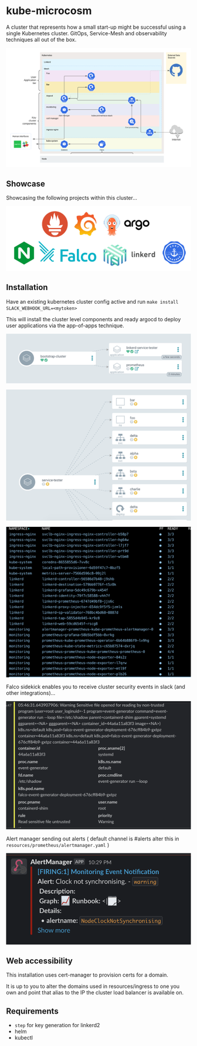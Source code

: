 # kube-microcosm

A cluster that represents how a small start-up might be successful using a single Kubernetes cluster.
GitOps, Service-Mesh and observability techniques all out of the box.

![](images/diagram.png)

## Showcase

Showcasing the following projects within this cluster...

![](images/projects.png)

## Installation

Have an existing kubernetes cluster config active and run `make install SLACK_WEBHOOK_URL=<mytoken>`

This will install the cluster level components and ready argocd to deploy user applications via the app-of-apps technique.

![](images/1.png)

![](images/2.png)

![](images/3.png)

Falco sidekick enables you to receive cluster security events in slack (and other integrations)...

![](images/falco.png)

Alert manager sending out alerts ( default channel is #alerts alter this in `resources/prometheus/alertmanager.yaml` )

![](images/am.png)


## Web accessibility

This installation uses cert-manager to provision certs for a domain.

It is up to you to alter the domains used in resources/ingress to one you own and point that alias to the IP the cluster load balancer is available on.


## Requirements 

- `step` for key generation for linkerd2
- helm 
- kubectl
